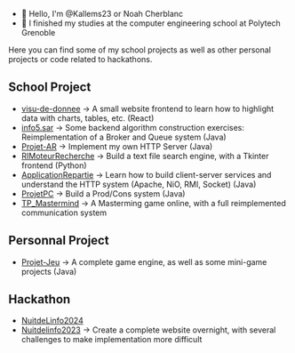 - 👋 Hello, I'm @Kallems23 or Noah Cherblanc
- 🌱 I finished my studies at the computer engineering school at Polytech Grenoble


Here you can find some of my school projects as well as other personal projects or code related to hackathons.

## School Project
* [visu-de-donnee](https://github.com/Kallems23/visu-de-donnee)
-> A small website frontend to learn how to highlight data with charts, tables, etc. (React)
* [info5.sar](https://github.com/Kallems23/info5.sar)
-> Some backend algorithm construction exercises: Reimplementation of a Broker and Queue system (Java)
* [Projet-AR](https://github.com/Kallems23/Projet-AR)
-> Implement my own HTTP Server (Java)
* [RIMoteurRecherche](https://github.com/Kallems23/RIMoteurRecherche)
-> Build a text file search engine, with a Tkinter frontend (Python)
* [ApplicationRepartie](https://github.com/Kallems23/ApplicationRepartie)
-> Learn how to build client-server services and understand the HTTP system (Apache, NiO, RMI, Socket) (Java)
* [ProjetPC](https://github.com/Kallems23/ProjetPC)
-> Build a Prod/Cons system (Java)
* [TP_Mastermind](https://github.com/Kallems23/TP_Mastermind)
-> A Masterming game online, with a full reimplemented communication system

## Personnal Project
* [Projet-Jeu](https://github.com/Kallems23/Projet-Jeu)
-> A complete game engine, as well as some mini-game projects (Java)

## Hackathon
* [NuitdeLinfo2024](https://github.com/orgs/NuitdeLinfo2024/repositories)
* [Nuitdelinfo2023](https://github.com/orgs/Nuitdelinfo2023/repositories)
-> Create a complete website overnight, with several challenges to make implementation more difficult
